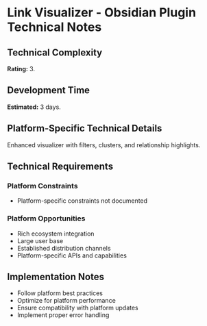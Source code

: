 # Link Visualizer - Obsidian Plugin Technical Notes

## Technical Complexity
**Rating:** 3.

## Development Time
**Estimated:** 3 days.

## Platform-Specific Technical Details
Enhanced visualizer with filters, clusters, and relationship highlights.

## Technical Requirements

### Platform Constraints
- Platform-specific constraints not documented

### Platform Opportunities
- Rich ecosystem integration
- Large user base
- Established distribution channels
- Platform-specific APIs and capabilities

## Implementation Notes
- Follow platform best practices
- Optimize for platform performance
- Ensure compatibility with platform updates
- Implement proper error handling
